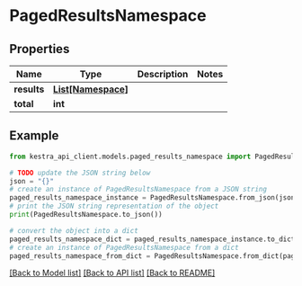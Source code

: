 # PagedResultsNamespace


## Properties

Name | Type | Description | Notes
------------ | ------------- | ------------- | -------------
**results** | [**List[Namespace]**](Namespace.md) |  | 
**total** | **int** |  | 

## Example

```python
from kestra_api_client.models.paged_results_namespace import PagedResultsNamespace

# TODO update the JSON string below
json = "{}"
# create an instance of PagedResultsNamespace from a JSON string
paged_results_namespace_instance = PagedResultsNamespace.from_json(json)
# print the JSON string representation of the object
print(PagedResultsNamespace.to_json())

# convert the object into a dict
paged_results_namespace_dict = paged_results_namespace_instance.to_dict()
# create an instance of PagedResultsNamespace from a dict
paged_results_namespace_from_dict = PagedResultsNamespace.from_dict(paged_results_namespace_dict)
```
[[Back to Model list]](../README.md#documentation-for-models) [[Back to API list]](../README.md#documentation-for-api-endpoints) [[Back to README]](../README.md)


